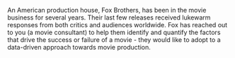 An American production house, Fox Brothers, has been in the movie business for several years. 
Their last few releases received lukewarm responses from both critics and audiences worldwide.
Fox has reached out to you (a movie consultant) to help them identify and quantify the factors that 
drive the success or failure of a movie - they would like to adopt to a data-driven approach towards movie production.
